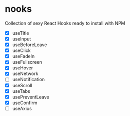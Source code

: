 # nooks

Collection of sexy React Hooks ready to install with NPM

- [x] useTitle
- [x] useInput
- [x] useBeforeLeave
- [x] useClick
- [x] useFadeIn
- [x] useFullscreen
- [x] useHover
- [x] useNetwork
- [ ] useNotification
- [x] useScroll
- [x] useTabs
- [x] usePreventLeave
- [x] useConfirm
- [ ] useAxios
